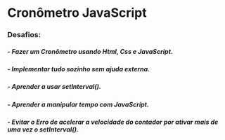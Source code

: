 # Cronômetro JavaScript

### Desafios:
##### - Fazer um Cronômetro usando Html, Css e JavaScript.
##### - Implementar tudo sozinho sem ajuda externa.
##### - Aprender a usar setInterval().
##### - Aprender a manipular tempo com JavaScript.
##### - Evitar o Erro de acelerar a velocidade do contador por ativar mais de uma vez o setInterval().